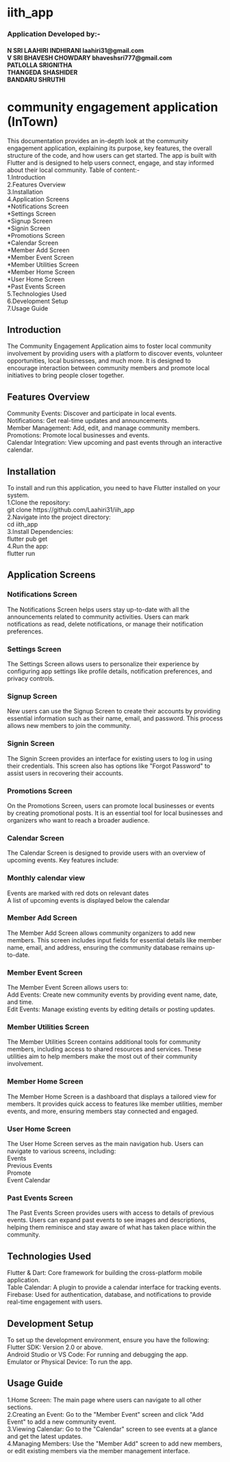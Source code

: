 # iith_app
<h3>Application Developed by:-</h3>
<h4>N SRI LAAHIRI 	INDHIRANI laahiri31@gmail.com<br>V SRI BHAVESH CHOWDARY 	bhaveshsri777@gmail.com<br>PATLOLLA SRIGNITHA 	<br> THANGEDA SHASHIDER 	<br> BANDARU SHRUTHI</h4>
<h1>community engagement application (InTown)</h1>
This documentation provides an in-depth look at the community engagement application, explaining its purpose, key features, the overall structure of the code, and how users can get started. The app is built with Flutter and is designed to help users connect, engage, and stay informed about their local community.
Table of content:-<br>
1.Introduction<br>
2.Features Overview<br>
3.Installation<br>
4.Application Screens<br>
  *Notifications Screen<br>
  *Settings Screen<br>
  *Signup Screen<br>
  *Signin Screen<br>
  *Promotions Screen<br>
  *Calendar Screen<br>
  *Member Add Screen<br>
  *Member Event Screen<br>
  *Member Utilities Screen<br>
  *Member Home Screen<br>
  *User Home Screen<br>
  *Past Events Screen<br>
5.Technologies Used<br>
6.Development Setup<br>
7.Usage Guide
<h2>Introduction</h2>
The Community Engagement Application aims to foster local community involvement by providing users with a platform to discover events, volunteer opportunities, local businesses, and much more. It is designed to encourage interaction between community members and promote local initiatives to bring people closer together.
<h2>Features Overview</h2>
    Community Events: Discover and participate in local events.<br>
    Notifications: Get real-time updates and announcements.<br>
    Member Management: Add, edit, and manage community members.<br>
    Promotions: Promote local businesses and events.<br>
    Calendar Integration: View upcoming and past events through an interactive calendar.
<h2>Installation</h2>
To install and run this application, you need to have Flutter installed on your system.<br>
1.Clone the repository:<br>
  git clone https://github.com/Laahiri31/iih_app<br>
2.Navigate into the project directory:<br>
  cd iith_app<br>
3.Install Dependencies:<br>
  flutter pub get<br>
4.Run the app:<br>
  flutter run
<h2>Application Screens</h2>
<h3>Notifications Screen</h3>
The Notifications Screen helps users stay up-to-date with all the announcements related to community activities. Users can mark notifications as read, delete notifications, or manage their notification preferences.
<h3>Settings Screen</h3>
The Settings Screen allows users to personalize their experience by configuring app settings like profile details, notification preferences, and privacy controls.
<h3>Signup Screen</h3>
New users can use the Signup Screen to create their accounts by providing essential information such as their name, email, and password. This process allows new members to join the community.
<h3>Signin Screen</h3>
The Signin Screen provides an interface for existing users to log in using their credentials. This screen also has options like "Forgot Password" to assist users in recovering their accounts.
<h3>Promotions Screen</h3>
On the Promotions Screen, users can promote local businesses or events by creating promotional posts. It is an essential tool for local businesses and organizers who want to reach a broader audience.
<h3>Calendar Screen</h3>
The Calendar Screen is designed to provide users with an overview of upcoming events. Key features include:
<h3>Monthly calendar view</h3>
Events are marked with red dots on relevant dates<br>A list of upcoming events is displayed below the calendar
<h3>Member Add Screen</h3>
The Member Add Screen allows community organizers to add new members. This screen includes input fields for essential details like member name, email, and address, ensuring the community database remains up-to-date.
<h3>Member Event Screen</h3>
The Member Event Screen allows users to:<br>
    Add Events: Create new community events by providing event name, date, and time.<br>
    Edit Events: Manage existing events by editing details or posting updates.
<h3>Member Utilities Screen</h3>
The Member Utilities Screen contains additional tools for community members, including access to shared resources and services. These utilities aim to help members make the most out of their community involvement.
<h3>Member Home Screen</h3>
The Member Home Screen is a dashboard that displays a tailored view for members. It provides quick access to features like member utilities, member events, and more, ensuring members stay connected and engaged.
<h3>User Home Screen</h3>
The User Home Screen serves as the main navigation hub. Users can navigate to various screens, including:<br>
    Events<br>
    Previous Events<br>
    Promote<br>
    Event Calendar
<h3>Past Events Screen</h3>
The Past Events Screen provides users with access to details of previous events. Users can expand past events to see images and descriptions, helping them reminisce and stay aware of what has taken place within the community.
<h2>Technologies Used</h2>
  Flutter & Dart: Core framework for building the cross-platform mobile application.<br>
  Table Calendar: A plugin to provide a calendar interface for tracking events.<br>
  Firebase: Used for authentication, database, and notifications to provide real-time engagement with users.
<h2>Development Setup</h2>
To set up the development environment, ensure you have the following:<br>
    Flutter SDK: Version 2.0 or above.<br>
    Android Studio or VS Code: For running and debugging the app.<br>
    Emulator or Physical Device: To run the app.
<h2>Usage Guide</h2>
1.Home Screen: The main page where users can navigate to all other sections.<br>
2.Creating an Event: Go to the "Member Event" screen and click "Add Event" to add a new community event.<br>
3.Viewing Calendar: Go to the "Calendar" screen to see events at a glance and get the latest updates.<br>
4.Managing Members: Use the "Member Add" screen to add new members, or edit existing members via the member management interface.
